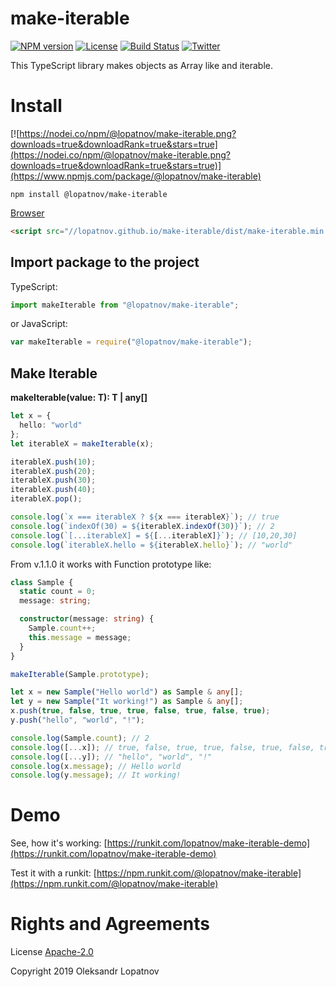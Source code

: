 # make-iterable

[![NPM version](https://badge.fury.io/js/%40lopatnov%2Fmake-iterable.svg)](https://www.npmjs.com/package/@lopatnov/make-iterable)
[![License](https://img.shields.io/github/license/lopatnov/make-iterable)](https://github.com/lopatnov/make-iterable/blob/master/LICENSE)
[![Build Status](https://travis-ci.org/lopatnov/make-iterable.png?branch=master)](https://travis-ci.org/lopatnov/make-iterable)
[![Twitter](https://img.shields.io/twitter/url?url=https%3A%2F%2Fwww.npmjs.com%2Fpackage%2F@lopatnov/make-iterable)](https://twitter.com/intent/tweet?text=Wow:&url=https%3A%2F%2Fwww.npmjs.com%2Fpackage%2F@lopatnov/make-iterable)

This TypeScript library makes objects as Array like and iterable.

# Install

[![https://nodei.co/npm/@lopatnov/make-iterable.png?downloads=true&downloadRank=true&stars=true](https://nodei.co/npm/@lopatnov/make-iterable.png?downloads=true&downloadRank=true&stars=true)](https://www.npmjs.com/package/@lopatnov/make-iterable)

```shell
npm install @lopatnov/make-iterable
```

[Browser](//lopatnov.github.io/make-iterable/dist/make-iterable.js)

```html
<script src="//lopatnov.github.io/make-iterable/dist/make-iterable.min.js"></script>
```

## Import package to the project

TypeScript:

```typescript
import makeIterable from "@lopatnov/make-iterable";
```

or JavaScript:

```javascript
var makeIterable = require("@lopatnov/make-iterable");
```

## Make Iterable

**makeIterable<T>(value: T): T | any[]**

```typescript
let x = {
  hello: "world"
};
let iterableX = makeIterable(x);

iterableX.push(10);
iterableX.push(20);
iterableX.push(30);
iterableX.push(40);
iterableX.pop();

console.log(`x === iterableX ? ${x === iterableX}`); // true
console.log(`indexOf(30) = ${iterableX.indexOf(30)}`); // 2
console.log(`[...iterableX] = ${[...iterableX]}`); // [10,20,30]
console.log(`iterableX.hello = ${iterableX.hello}`); // "world"
```

From v.1.1.0 it works with Function prototype like:

```typescript
class Sample {
  static count = 0;
  message: string;

  constructor(message: string) {
    Sample.count++;
    this.message = message;
  }
}

makeIterable(Sample.prototype);

let x = new Sample("Hello world") as Sample & any[];
let y = new Sample("It working!") as Sample & any[];
x.push(true, false, true, true, false, true, false, true);
y.push("hello", "world", "!");

console.log(Sample.count); // 2
console.log([...x]); // true, false, true, true, false, true, false, true
console.log([...y]); // "hello", "world", "!"
console.log(x.message); // Hello world
console.log(y.message); // It working!
```

# Demo

See, how it's working: [https://runkit.com/lopatnov/make-iterable-demo](https://runkit.com/lopatnov/make-iterable-demo)

Test it with a runkit: [https://npm.runkit.com/@lopatnov/make-iterable](https://npm.runkit.com/@lopatnov/make-iterable)

# Rights and Agreements

License [Apache-2.0](https://github.com/lopatnov/make-iterable/blob/master/LICENSE)

Copyright 2019 Oleksandr Lopatnov
